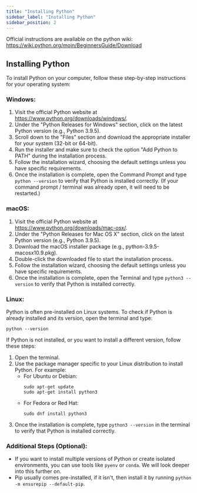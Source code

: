 ```yaml
---
title: "Installing Python"
sidebar_label: "Installing Python"
sidebar_position: 2
---
```


Official instructions are available on the python wiki: https://wiki.python.org/moin/BeginnersGuide/Download

Installing Python
------------------

To install Python on your computer, follow these step-by-step instructions for your operating system:

### Windows:

1. Visit the official Python website at https://www.python.org/downloads/windows/.
2. Under the "Python Releases for Windows" section, click on the latest Python version (e.g., Python 3.9.5).
3. Scroll down to the "Files" section and download the appropriate installer for your system (32-bit or 64-bit).
4. Run the installer and make sure to check the option "Add Python to PATH" during the installation process.
5. Follow the installation wizard, choosing the default settings unless you have specific requirements.
6. Once the installation is complete, open the Command Prompt and type `python --version` to verify that Python is installed correctly. (If your command prompt / terminal was already open, it will need to be restarted.)

### macOS:

1. Visit the official Python website at https://www.python.org/downloads/mac-osx/.
2. Under the "Python Releases for Mac OS X" section, click on the latest Python version (e.g., Python 3.9.5).
3. Download the macOS installer package (e.g., python-3.9.5-macosx10.9.pkg).
4. Double-click the downloaded file to start the installation process.
5. Follow the installation wizard, choosing the default settings unless you have specific requirements.
6. Once the installation is complete, open the Terminal and type `python3 --version` to verify that Python is installed correctly.

### Linux:

Python is often pre-installed on Linux systems. To check if Python is already installed and its version, open the terminal and type:

```
python --version
```

If Python is not installed, or you want to install a different version, follow these steps:

1. Open the terminal.
2. Use the package manager specific to your Linux distribution to install Python. For example:
   - For Ubuntu or Debian:
     ```
     sudo apt-get update
     sudo apt-get install python3
     ```
   - For Fedora or Red Hat:
     ```
     sudo dnf install python3
     ```
3. Once the installation is complete, type `python3 --version` in the terminal to verify that Python is installed correctly.

### Additional Steps (Optional):

- If you want to install multiple versions of Python or create isolated environments, you can use tools like `pyenv` or `conda`. We will look deeper into this further on.
- Pip usually comes pre-installed, if it isn't, then install it by running `python -m ensurepip --default-pip`.